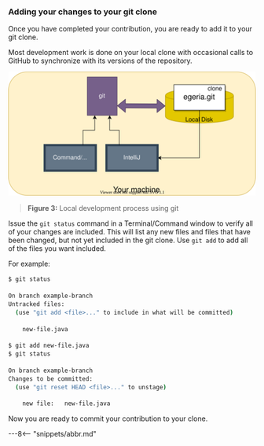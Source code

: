 <!-- SPDX-License-Identifier: CC-BY-4.0 -->
<!-- Copyright Contributors to the ODPi Egeria project 2020. -->

### Adding your changes to your git clone

Once you have completed your contribution, you are ready to add it to your git clone.

Most development work is done on your local clone with occasional calls to GitHub to
synchronize with its versions of the repository.

![Figure 3](git-development.svg)
> **Figure 3:** Local development process using git

Issue the `git status` command in a Terminal/Command window to verify all of your changes are
included.  This will list any new files and files that have been changed, but not yet included
in the git clone.  Use `git add` to add all of the files you want included.

For example:

```bash
$ git status

On branch example-branch
Untracked files:
  (use "git add <file>..." to include in what will be committed)

	new-file.java

$ git add new-file.java
$ git status

On branch example-branch
Changes to be committed:
  (use "git reset HEAD <file>..." to unstage)

	new file:   new-file.java
```

Now you are ready to commit your contribution to your clone.

---8<-- "snippets/abbr.md"
